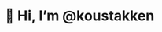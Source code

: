 # 👋 Hi, I’m @koustakken

<!---
koustakken/koustakken is a ✨ special ✨ repository because its `README.md` (this file) appears on your GitHub profile.
You can click the Preview link to take a look at your changes.
--->
